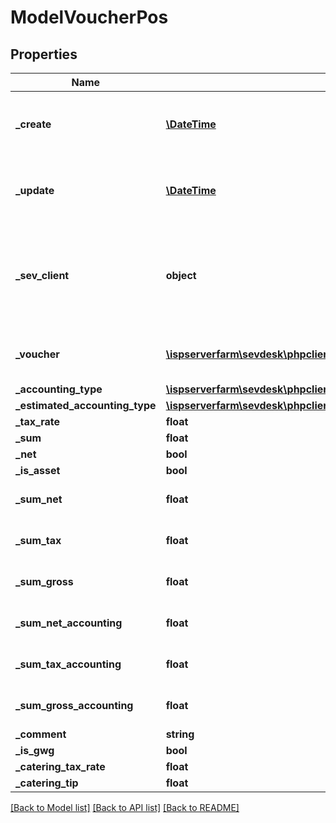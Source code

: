 # ModelVoucherPos

## Properties
Name | Type | Description | Notes
------------ | ------------- | ------------- | -------------
**_create** | [**\DateTime**](\DateTime.md) | date the voucher positions was created | [optional] 
**_update** | [**\DateTime**](\DateTime.md) | date the voucher position was last updated | [optional] 
**_sev_client** | **object** | sevClient is the unique id every customer has and is used in nearly all operations | [optional] 
**_voucher** | [**\ispserverfarm\sevdesk\phpclient\sevDeskModel\ModelVoucher**](ModelVoucher.md) | voucher to which the position belongs | [optional] 
**_accounting_type** | [**\ispserverfarm\sevdesk\phpclient\sevDeskModel\ModelAccountingType**](ModelAccountingType.md) |  | [optional] 
**_estimated_accounting_type** | [**\ispserverfarm\sevdesk\phpclient\sevDeskModel\ModelAccountingType**](ModelAccountingType.md) |  | [optional] 
**_tax_rate** | **float** |  | [optional] 
**_sum** | **float** |  | [optional] 
**_net** | **bool** |  | [optional] 
**_is_asset** | **bool** |  | [optional] 
**_sum_net** | **float** |  | [optional] [default to 0.0]
**_sum_tax** | **float** |  | [optional] [default to 0.0]
**_sum_gross** | **float** |  | [optional] [default to 0.0]
**_sum_net_accounting** | **float** |  | [optional] [default to 0.0]
**_sum_tax_accounting** | **float** |  | [optional] [default to 0.0]
**_sum_gross_accounting** | **float** |  | [optional] [default to 0.0]
**_comment** | **string** |  | [optional] 
**_is_gwg** | **bool** |  | [optional] 
**_catering_tax_rate** | **float** |  | [optional] 
**_catering_tip** | **float** |  | [optional] 

[[Back to Model list]](../README.md#documentation-for-models) [[Back to API list]](../README.md#documentation-for-api-endpoints) [[Back to README]](../README.md)


